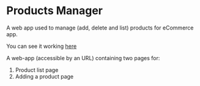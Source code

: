 # Products Manager

A web app used to manage (add, delete and list) products for eCommerce app.

You can see it working [here](http://products-manager-scandiweb.42web.io/)

A web-app (accessible by an URL) containing two pages for:

1. Product list page
2. Adding a product page
